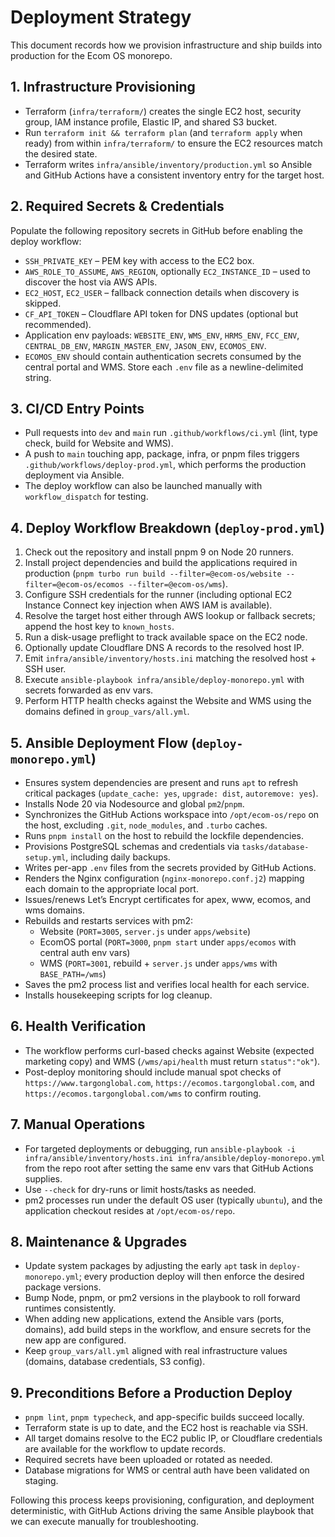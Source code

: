 # Deployment Strategy

This document records how we provision infrastructure and ship builds into production for the Ecom OS monorepo.

## 1. Infrastructure Provisioning
- Terraform (`infra/terraform/`) creates the single EC2 host, security group, IAM instance profile, Elastic IP, and shared S3 bucket.
- Run `terraform init && terraform plan` (and `terraform apply` when ready) from within `infra/terraform/` to ensure the EC2 resources match the desired state.
- Terraform writes `infra/ansible/inventory/production.yml` so Ansible and GitHub Actions have a consistent inventory entry for the target host.

## 2. Required Secrets & Credentials
Populate the following repository secrets in GitHub before enabling the deploy workflow:
- `SSH_PRIVATE_KEY` – PEM key with access to the EC2 box.
- `AWS_ROLE_TO_ASSUME`, `AWS_REGION`, optionally `EC2_INSTANCE_ID` – used to discover the host via AWS APIs.
- `EC2_HOST`, `EC2_USER` – fallback connection details when discovery is skipped.
- `CF_API_TOKEN` – Cloudflare API token for DNS updates (optional but recommended).
- Application env payloads: `WEBSITE_ENV`, `WMS_ENV`, `HRMS_ENV`, `FCC_ENV`, `CENTRAL_DB_ENV`, `MARGIN_MASTER_ENV`, `JASON_ENV`, `ECOMOS_ENV`.
- `ECOMOS_ENV` should contain authentication secrets consumed by the central portal and WMS. Store each `.env` file as a newline-delimited string.

## 3. CI/CD Entry Points
- Pull requests into `dev` and `main` run `.github/workflows/ci.yml` (lint, type check, build for Website and WMS).
- A push to `main` touching app, package, infra, or pnpm files triggers `.github/workflows/deploy-prod.yml`, which performs the production deployment via Ansible.
- The deploy workflow can also be launched manually with `workflow_dispatch` for testing.

## 4. Deploy Workflow Breakdown (`deploy-prod.yml`)
1. Check out the repository and install pnpm 9 on Node 20 runners.
2. Install project dependencies and build the applications required in production (`pnpm turbo run build --filter=@ecom-os/website --filter=@ecom-os/ecomos --filter=@ecom-os/wms`).
3. Configure SSH credentials for the runner (including optional EC2 Instance Connect key injection when AWS IAM is available).
4. Resolve the target host either through AWS lookup or fallback secrets; append the host key to `known_hosts`.
5. Run a disk-usage preflight to track available space on the EC2 node.
6. Optionally update Cloudflare DNS A records to the resolved host IP.
7. Emit `infra/ansible/inventory/hosts.ini` matching the resolved host + SSH user.
8. Execute `ansible-playbook infra/ansible/deploy-monorepo.yml` with secrets forwarded as env vars.
9. Perform HTTP health checks against the Website and WMS using the domains defined in `group_vars/all.yml`.

## 5. Ansible Deployment Flow (`deploy-monorepo.yml`)
- Ensures system dependencies are present and runs `apt` to refresh critical packages (`update_cache: yes`, `upgrade: dist`, `autoremove: yes`).
- Installs Node 20 via Nodesource and global `pm2`/`pnpm`.
- Synchronizes the GitHub Actions workspace into `/opt/ecom-os/repo` on the host, excluding `.git`, `node_modules`, and `.turbo` caches.
- Runs `pnpm install` on the host to rebuild the lockfile dependencies.
- Provisions PostgreSQL schemas and credentials via `tasks/database-setup.yml`, including daily backups.
- Writes per-app `.env` files from the secrets provided by GitHub Actions.
- Renders the Nginx configuration (`nginx-monorepo.conf.j2`) mapping each domain to the appropriate local port.
- Issues/renews Let’s Encrypt certificates for apex, www, ecomos, and wms domains.
- Rebuilds and restarts services with pm2:
  - Website (`PORT=3005`, `server.js` under `apps/website`)
  - EcomOS portal (`PORT=3000`, `pnpm start` under `apps/ecomos` with central auth env vars)
  - WMS (`PORT=3001`, rebuild + `server.js` under `apps/wms` with `BASE_PATH=/wms`)
- Saves the pm2 process list and verifies local health for each service.
- Installs housekeeping scripts for log cleanup.

## 6. Health Verification
- The workflow performs curl-based checks against Website (expected marketing copy) and WMS (`/wms/api/health` must return `status":"ok"`).
- Post-deploy monitoring should include manual spot checks of `https://www.targonglobal.com`, `https://ecomos.targonglobal.com`, and `https://ecomos.targonglobal.com/wms` to confirm routing.

## 7. Manual Operations
- For targeted deployments or debugging, run `ansible-playbook -i infra/ansible/inventory/hosts.ini infra/ansible/deploy-monorepo.yml` from the repo root after setting the same env vars that GitHub Actions supplies.
- Use `--check` for dry-runs or limit hosts/tasks as needed.
- pm2 processes run under the default OS user (typically `ubuntu`), and the application checkout resides at `/opt/ecom-os/repo`.

## 8. Maintenance & Upgrades
- Update system packages by adjusting the early `apt` task in `deploy-monorepo.yml`; every production deploy will then enforce the desired package versions.
- Bump Node, pnpm, or pm2 versions in the playbook to roll forward runtimes consistently.
- When adding new applications, extend the Ansible vars (ports, domains), add build steps in the workflow, and ensure secrets for the new app are configured.
- Keep `group_vars/all.yml` aligned with real infrastructure values (domains, database credentials, S3 config).

## 9. Preconditions Before a Production Deploy
- `pnpm lint`, `pnpm typecheck`, and app-specific builds succeed locally.
- Terraform state is up to date, and the EC2 host is reachable via SSH.
- All target domains resolve to the EC2 public IP, or Cloudflare credentials are available for the workflow to update records.
- Required secrets have been uploaded or rotated as needed.
- Database migrations for WMS or central auth have been validated on staging.

Following this process keeps provisioning, configuration, and deployment deterministic, with GitHub Actions driving the same Ansible playbook that we can execute manually for troubleshooting.
